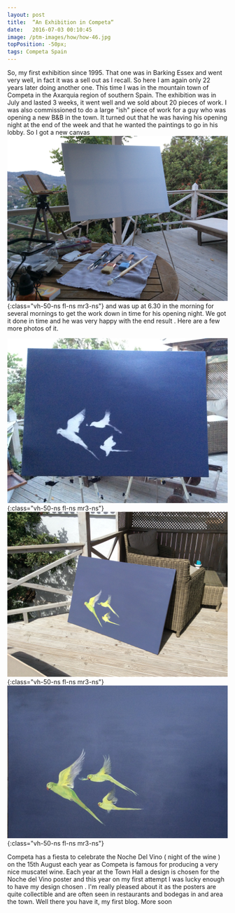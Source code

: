 ```yaml
---
layout: post
title:  “An Exhibition in Competa“
date:   2016-07-03 00:10:45
image: /ptm-images/how/how-46.jpg
topPosition: -50px;
tags: Competa Spain
---
```


So, my first exhibition since 1995. That one was in Barking Essex and went very well, in fact it was a sell out as I recall. So here I am again only 22 years later doing another one.
This time I was in the mountain town of Competa in the Axarquia region of southern Spain. The exhibition was in July and lasted 3 weeks, it went well and we sold about 20 pieces of work.
I was also commissioned to do a large "ish" piece of work for a guy who was opening a new B&B in the town. It turned out that he was having his opening night at the end of the week and that he wanted the paintings to go in his lobby. So I got a new canvas 
![Competa1](/ptm-images/how/how-43.jpg){:class="vh-50-ns fl-ns mr3-ns"}
and was up at 6.30 in the morning for several mornings to get the work down in time for his opening night. We got it done in time and he was very happy with the end result . Here are a few more photos of it.


![Competa2](/ptm-images/how/how-44.jpg){:class="vh-50-ns fl-ns mr3-ns"}
![Competa3](/ptm-images/how/how-45.jpg){:class="vh-50-ns fl-ns mr3-ns"}
![Competa4](/ptm-images/how/how-46.jpg){:class="vh-50-ns fl-ns mr3-ns"}

Competa has a fiesta to celebrate the Noche Del Vino ( night of the wine ) on the 15th August each year as Competa is famous for producing a very nice muscatel wine. Each year at the Town Hall a design is chosen for the Noche del Vino poster and this year on my first attempt I was lucky enough to have my design chosen . I'm really pleased about it as the posters are quite collectible and are often seen in restaurants and bodegas in and area the town.
Well there you have it, my first blog.
More soon 
